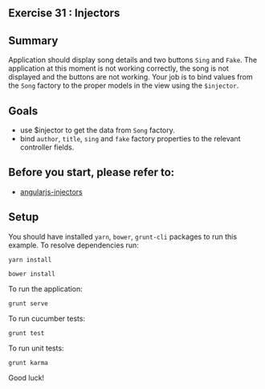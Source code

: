 ## Exercise 31 : Injectors

## Summary
Application should display song details and two buttons `Sing` and `Fake`. The application at this moment is not working correctly, the song is not displayed and the buttons are not working. Your job is to bind values from the `Song` factory to the proper models in the view using the `$injector`.

## Goals
* use $injector to get the data from `Song` factory.
* bind `author`, `title`, `sing` and `fake` factory properties to the relevant controller fields.

## Before you start, please refer to:
* [angularjs-injectors](https://egghead.io/lessons/angularjs-injectors)

## Setup
 You should have installed `yarn`, `bower`, `grunt-cli`  packages to run this example. To resolve dependencies run:

```
yarn install
```

```
bower install
```

To run the application:

```
grunt serve
```

To run cucumber tests:

```
grunt test
```

To run unit tests:

```
grunt karma
```

Good luck!
